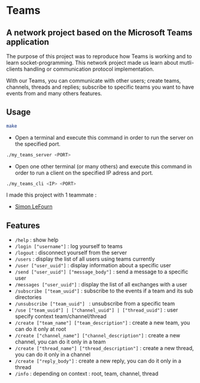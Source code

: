 # Teams

## A network project based on the Microsoft Teams application

The purpose of this project was to reproduce how Teams is working and to learn socket-programming.
This network project made us learn about mutli-clients handling or communication protocol implementation.

With our Teams, you can communicate with other users; create teams, channels, threads and replies; subscribe to specific teams you want to have events from and many others features.

## Usage
``` zsh
make
```

- Open a terminal and execute this command in order to run the server on the specified port.
``` zsh
./my_teams_server <PORT>
```
- Open one other terminal (or many others) and execute this command in order to run a client on the specified IP adress and port.
``` zsh
./my_teams_cli <IP> <PORT>
```
I made this project with 1 teammate :
- [Simon LeFourn](https://github.com/simlf)

## Features
- ``` /help ``` : show help
- ``` /login ["username"] ``` : log yourself to teams
- ``` /logout ``` : disconnect yourself from the server
- ``` /users ``` : display the list of all users using teams currently
- ``` /user ["user_uuid"] ``` : display information about a specific user
- ``` /send ["user_uuid"] ["message_body"] ``` : send a message to a specific user
- ``` /messages ["user_uuid"] ``` : display the list of all exchanges with a user
- ``` /subscribe ["team_uuid"] ``` : subscribe to the events if a team and its sub directories
- ``` /unsubscribe ["team_uuid"]  ``` : unsubscribe from a specific team
- ``` /use ["team_uuid"] | ["channel_uuid"] | ["thread_uuid"] ``` : user specify context team/channel/thread
- ``` /create ["team_name"] ["team_description"] ``` : create a new team, you can do it only at root
- ``` /create ["channel_name"] ["channel_description"] ``` : create a new channel, you can do it only in a team
- ``` /create ["thread_name"] ["thread_description"] ``` : create a new thread, you can do it only in a channel
- ``` /create ["reply_body"] ``` : create a new reply, you can do it only in a thread
- ``` /info ``` : depending on context : root, team, channel, thread
